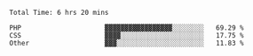 <!--START_SECTION:waka-->

```text
Total Time: 6 hrs 20 mins

PHP                     ▓▓▓▓▓▓▓▓▓▓▓▓▓▓▓▓▓░░░░░░░░   69.29 %
CSS                     ▓▓▓▓░░░░░░░░░░░░░░░░░░░░░   17.75 %
Other                   ▓▓▓░░░░░░░░░░░░░░░░░░░░░░   11.83 %
```

<!--END_SECTION:waka-->

